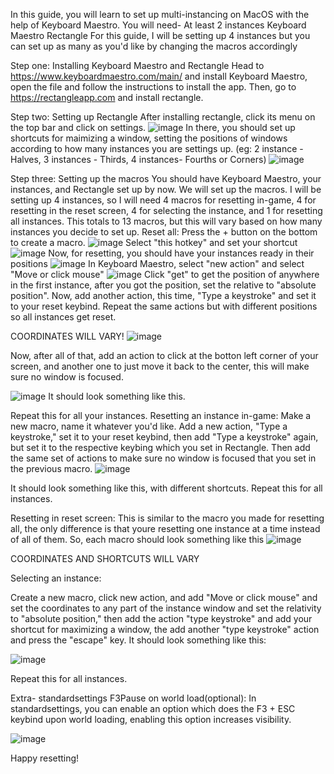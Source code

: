In this guide, you will learn to set up multi-instancing on MacOS with the help of Keyboard Maestro.
You will need-
  At least 2 instances
  Keyboard Maestro
  Rectangle
For this guide, I will be setting up 4 instances but you can set up as many as you'd like by changing the macros accordingly

Step one: Installing Keyboard Maestro and Rectangle
Head to https://www.keyboardmaestro.com/main/ and install Keyboard Maestro, open the file and follow the instructions to install the app.
Then, go to https://rectangleapp.com and install rectangle.

Step two: Setting up Rectangle
After installing rectangle, click its menu on the top bar and click on settings.
![image](https://github.com/skillphobia/MacOS-multi-instancing-with-Keyboard-Maestro/assets/165536766/81ad6e79-e559-4ee3-985b-7b88043e1b19)
In there, you should set up shortcuts for maimizing a window, setting the positions of windows according to how many instances you are settings up. (eg: 2 instance - Halves, 3 instances - Thirds, 4 instances- Fourths or Corners)
![image](https://github.com/skillphobia/MacOS-multi-instancing-with-Keyboard-Maestro/assets/165536766/899af5b4-76eb-42df-a0eb-9e81e0b5fed4)

Step three: Setting up the macros
You should have Keyboard Maestro, your instances, and Rectangle set up by now. We will set up the macros.
I will be setting up 4 instances, so I will need 4 macros for resetting in-game, 4 for resetting in the reset screen, 4 for selecting the instance, and 1 for resetting all instances.
This totals to 13 macros, but this will vary based on how many instances you decide to set up.
Reset all:
  Press the + button on the bottom to create a macro.
  ![image](https://github.com/skillphobia/MacOS-multi-instancing-with-Keyboard-Maestro/assets/165536766/c47c0633-8714-495b-865d-2a331256edb1)
  Select "this hotkey" and set your shortcut
  ![image](https://github.com/skillphobia/MacOS-multi-instancing-with-Keyboard-Maestro/assets/165536766/7b5ae621-f030-416f-8a46-dff5ae94c26c)
  Now, for resetting, you should have your instances ready in their positions
  ![image](https://github.com/skillphobia/MacOS-multi-instancing-with-Keyboard-Maestro/assets/165536766/29494a4b-71ac-4f7f-8628-1385787cddb6)
  In Keyboard Maestro, select "new action" and select "Move or click mouse"
  ![image](https://github.com/skillphobia/MacOS-multi-instancing-with-Keyboard-Maestro/assets/165536766/f06b8c31-745f-4f5d-a7e6-132dbc1f9136)
  Click "get" to get the position of anywhere in the first instance, after you got the position, set the relative to "absolute position".
  Now, add another action, this time, "Type a keystroke" and set it to your reset keybind.
  Repeat the same actions but with different positions so all instances get reset.

  
  COORDINATES WILL VARY!
  ![image](https://github.com/skillphobia/MacOS-multi-instancing-with-Keyboard-Maestro/assets/165536766/3749b6d3-78dc-4f96-8618-2def4599c667)

  Now, after all of that, add an action to click at the botton left corner of your screen, and another one to just move it back to the center, this will make sure no window is focused.
  
  
  ![image](https://github.com/skillphobia/MacOS-multi-instancing-with-Keyboard-Maestro/assets/165536766/2270ddf0-ad12-42d6-b84f-2b7acbd71831)
  It should look something like this.


  Repeat this for all your instances. 
Resetting an instance in-game:
  Make a new macro, name it whatever you'd like. Add a new action, "Type a keystroke," set it to your reset keybind, then add "Type a keystroke" again, but set it to the respective keybing which you set in Rectangle. Then add the same set of actions to make sure no window is focused that you set in the previous macro.
  ![image](https://github.com/skillphobia/MacOS-multi-instancing-with-Keyboard-Maestro/assets/165536766/79b5e4ac-2221-43c3-97a6-2545f8a2b8ac)

  It should look something like this, with different shortcuts.
  Repeat this for all instances.

Resetting in reset screen:
  This is similar to the macro you made for resetting all, the only difference is that youre resetting one instance at a time instead of all of them. So, each macro should look something like this
  ![image](https://github.com/skillphobia/MacOS-multi-instancing-with-Keyboard-Maestro/assets/165536766/c6d1bc98-2422-49b0-a82c-017d072bde12)


  COORDINATES AND SHORTCUTS WILL VARY

Selecting an instance:
  
  Create a new macro, click new action, and add "Move or click mouse" and set the coordinates to any part of the instance window and set the relativity to "absolute position," then add the action "type keystroke" and add your shortcut for maximizing a window, the add another "type keystroke" action and press the "escape" key.
  It should look something like this:

  ![image](https://github.com/skillphobia/MacOS-multi-instancing-with-Keyboard-Maestro/assets/165536766/ef45e622-6912-4e2d-a24b-ef6dd43fba5f)




  Repeat this for all instances.

Extra- standardsettings F3Pause on world load(optional):
In standardsettings, you can enable an option which does the F3 + ESC keybind upon world loading, enabling this option increases visibility.

![image](https://github.com/skillphobia/MacOS-multi-instancing-with-Keyboard-Maestro/assets/165536766/5c1b3032-3e5d-4804-965c-b132e246a9bf)




Happy resetting!
